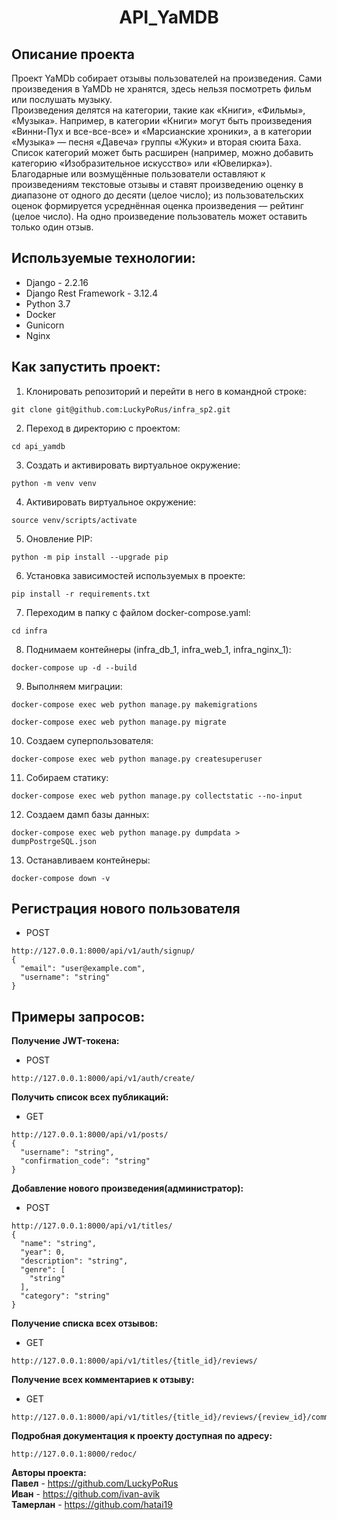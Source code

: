 <h1 align="center">API_YaMDB</h1>

## Описание проекта
Проект YaMDb собирает отзывы пользователей на произведения. Сами произведения в YaMDb не хранятся, здесь нельзя посмотреть фильм или послушать музыку.<br/>
Произведения делятся на категории, такие как «Книги», «Фильмы», «Музыка». Например, в категории «Книги» могут быть произведения «Винни-Пух и все-все-все» и «Марсианские хроники», а в категории «Музыка» — песня «Давеча» группы «Жуки» и вторая сюита Баха. Список категорий может быть расширен (например, можно добавить категорию «Изобразительное искусство» или «Ювелирка»).<br/>
Благодарные или возмущённые пользователи оставляют к произведениям текстовые отзывы и ставят произведению оценку в диапазоне от одного до десяти (целое число); из пользовательских оценок формируется усреднённая оценка произведения — рейтинг (целое число). На одно произведение пользователь может оставить только один отзыв.<br/>

## Используемые технологии:<br/>
- Django - 2.2.16
- Django Rest Framework - 3.12.4
- Python 3.7
- Docker
- Gunicorn
- Nginx
## Как запустить проект:
1. Клонировать репозиторий и перейти в него в командной строке:
```
git clone git@github.com:LuckyPoRus/infra_sp2.git
```
2. Переход в директорию с проектом:
```
cd api_yamdb
```
3. Cоздать и активировать виртуальное окружение:
```
python -m venv venv
```
4. Активировать виртуальное окружение:
```
source venv/scripts/activate
```
5. Оновление PIP:
```
python -m pip install --upgrade pip
```
6. Установка зависимостей используемых в проекте:
```
pip install -r requirements.txt
```
7. Переходим в папку с файлом docker-compose.yaml:
```
cd infra
```
8. Поднимаем контейнеры (infra_db_1, infra_web_1, infra_nginx_1):
```
docker-compose up -d --build
```
9. Выполняем миграции:
```
docker-compose exec web python manage.py makemigrations
```
```
docker-compose exec web python manage.py migrate
```
10. Создаем суперпользователя:
```
docker-compose exec web python manage.py createsuperuser
```
11. Собираем статику:
```
docker-compose exec web python manage.py collectstatic --no-input
```
12. Создаем дамп базы данных:
```
docker-compose exec web python manage.py dumpdata > dumpPostrgeSQL.json
```
13. Останавливаем контейнеры:
```
docker-compose down -v
```

## Регистрация нового пользователя
- POST
```
http://127.0.0.1:8000/api/v1/auth/signup/
{
  "email": "user@example.com",
  "username": "string"
}
```
## Примеры запросов:
**Получение JWT-токена:**
- POST
```
http://127.0.0.1:8000/api/v1/auth/create/
```
**Получить список всех публикаций:**
- GET
```
http://127.0.0.1:8000/api/v1/posts/
{
  "username": "string",
  "confirmation_code": "string"
}
```
**Добавление нового произведения(администратор):**
- POST
```
http://127.0.0.1:8000/api/v1/titles/
{
  "name": "string",
  "year": 0,
  "description": "string",
  "genre": [
    "string"
  ],
  "category": "string"
}
```
**Получение списка всех отзывов:**
- GET
```
http://127.0.0.1:8000/api/v1/titles/{title_id}/reviews/
```
**Получение всех комментариев к отзыву:**
- GET
```
http://127.0.0.1:8000/api/v1/titles/{title_id}/reviews/{review_id}/comments/
```
**Подробная документация к проекту доступная по адресу:**
```
http://127.0.0.1:8000/redoc/
```
**Авторы проекта:**<br/>
**Павел** - https://github.com/LuckyPoRus<br/>
**Иван** - https://github.com/ivan-avik<br/>
**Тамерлан** - https://github.com/hatai19<br/>

